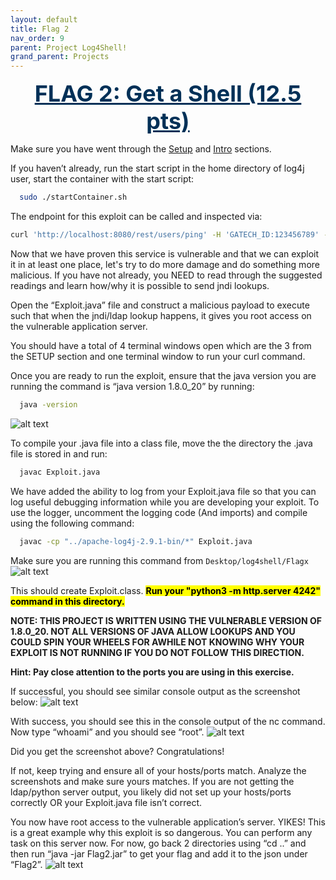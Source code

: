 ```yaml
---
layout: default
title: Flag 2
nav_order: 9
parent: Project Log4Shell!
grand_parent: Projects
---
```


<div style="text-align:center">
  <span id="flag2" style="color: #003057; font-size:36px; font-weight: bold; text-decoration:underline">FLAG 2: Get a Shell (12.5 pts)</span></div>

Make sure you have went through the <a href="#setup">Setup</a> and <a href="#intro">Intro</a> sections. 
  
If you haven’t already, run the start script in the home directory of log4j user, start the container with the start script: 
```bash
  sudo ./startContainer.sh
```
  
The endpoint for this exploit can be called and inspected via:
```bash
curl 'http://localhost:8080/rest/users/ping' -H 'GATECH_ID:123456789' -H 'Accept:application/json'
```

Now that we have proven this service is vulnerable and that we can exploit it in at least one place, let's try to do more damage and do something more malicious. If you have not already, you NEED to read through the suggested readings and learn how/why it is possible to send jndi lookups.

Open the “Exploit.java” file and construct a malicious payload to execute such that when the jndi/ldap lookup happens, it gives you root access on the vulnerable application server.

You should have a total of 4 terminal windows open which are the 3 from the SETUP section and one terminal window to run your curl command.

Once you are ready to run the exploit, ensure that the java version you are running the command is “java version 1.8.0_20” by running:
```bash
  java -version
```
![alt text](/images/javav.PNG)  

To compile your .java file into a class file, move the the directory the .java file is stored in and run:
```bash
  javac Exploit.java
```

We have added the ability to log from your Exploit.java file so that you can log useful debugging information while you are developing your exploit. To use the logger, uncomment the logging code (And imports) and compile using the following command:
```bash
  javac -cp "../apache-log4j-2.9.1-bin/*" Exploit.java
```
  
Make sure you are running this command from ```Desktop/log4shell/Flagx```
![alt text](/images/javac.PNG)    
  
This should create Exploit.class. <mark><span style="font-weight: bold">Run your "python3 -m http.server 4242" command in this directory.</span></mark>

<span style="font-weight: bold">NOTE: THIS PROJECT IS WRITTEN USING THE VULNERABLE VERSION OF 1.8.0_20. NOT ALL VERSIONS OF JAVA ALLOW LOOKUPS AND YOU COULD SPIN YOUR WHEELS FOR AWHILE NOT KNOWING WHY YOUR EXPLOIT IS NOT RUNNING IF YOU DO NOT FOLLOW THIS DIRECTION.</span>

<span style="font-weight: bold">Hint: Pay close attention to the ports you are using in this exercise.</span>

If successful, you should see similar console output as the screenshot below:
![alt text](/images/allflag2.PNG) 
  
With success, you should see this in the console output of the nc command. Now type “whoami” and you should see “root”.
![alt text](/images/whoami.PNG) 
  
Did you get the screenshot above? Congratulations!

If not, keep trying and ensure all of your hosts/ports match. Analyze the screenshots and make sure yours matches. If you are not getting the ldap/python server output, you likely did not set up your hosts/ports correctly OR your Exploit.java file isn’t correct. 

You now have root access to the vulnerable application’s server. YIKES! This is a great example why this exploit is so dangerous. You can perform any task on this server now. For now, go back 2 directories using “cd ..” and then run “java -jar Flag2.jar” to get your flag and add it to the json under “Flag2”.
![alt text](/images/flag2success.PNG) 
